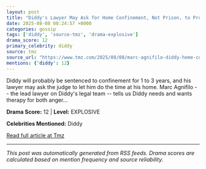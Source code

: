 ```yaml
---
layout: post
title: "Diddy's Lawyer May Ask for Home Confinement, Not Prison, to Provide Therapy"
date: 2025-08-08 08:24:57 +0000
categories: gossip
tags: ['diddy', 'source-tmz', 'drama-explosive']
drama_score: 12
primary_celebrity: diddy
source: tmz
source_url: "https://www.tmz.com/2025/08/08/marc-agnifilo-diddy-home-confinement/"
mentions: {'diddy': 12}
---
```


Diddy will probably be sentenced to confinement for 1 to 3 years, and his lawyer may ask the judge to let him do the time at his home. Marc Agnifilo -- the lead lawyer on Diddy's legal team -- tells us Diddy needs and wants therapy for both anger…

**Drama Score:** 12 | **Level:** EXPLOSIVE

**Celebrities Mentioned:** Diddy

[Read full article at Tmz](https://www.tmz.com/2025/08/08/marc-agnifilo-diddy-home-confinement/)

---
*This post was automatically generated from RSS feeds. Drama scores are calculated based on mention frequency and source reliability.*
